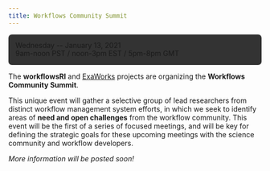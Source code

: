 ```yaml
---
title: Workflows Community Summit
---
```


<div style="background-color: #333; padding: 1em; border-radius: 0.5em; line-height: 1.2em; margin-bottom: 1em">
Wednesday -- January 13, 2021<br/>
9am-noon PST / noon-3pm EST / 5pm-8pm GMT
</div>

The <strong>workflows<span class="RI">RI</span></strong> and
[ExaWorks](http://exaworks.org) projects are organizing the
**Workflows Community Summit**.

This unique event will gather a selective group of lead researchers 
from distinct workflow management system efforts, in which we seek 
to identify areas of **need and open challenges** from the workflow 
community. This event will be the first of a series of focused meetings, 
and will be key for defining the strategic goals for these upcoming 
meetings with the science community and workflow developers.

_More information will be posted soon!_

